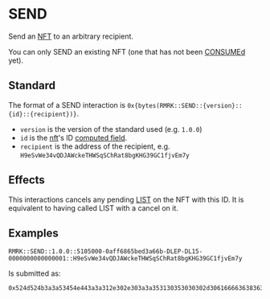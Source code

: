 # SEND

Send an [NFT](../entities/nft.md) to an arbitrary recipient.

You can only SEND an existing NFT (one that has not been [CONSUMEd](consume.md) yet).

## Standard

The format of a SEND interaction is `0x{bytes(RMRK::SEND::{version}::{id}::{recipient})}`.

- `version` is the version of the standard used (e.g. `1.0.0`)
- `id` is the [nft](../entity/nft.md)'s ID [computed field](../entity/nft.md/#computed-fields).
- `recipient` is the address of the recipient, e.g.
  `H9eSvWe34vQDJAWckeTHWSqSChRat8bgKHG39GC1fjvEm7y`

## Effects

This interactions cancels any pending [LIST](list.md) on the NFT with this ID. It is equivalent to
having called LIST with a cancel on it.

## Examples

```
RMRK::SEND::1.0.0::5105000-0aff6865bed3a66b-DLEP-DL15-0000000000000001::H9eSvWe34vQDJAWckeTHWSqSChRat8bgKHG39GC1fjvEm7y
```

Is submitted as:

```
0x524d524b3a3a53454e443a3a312e302e303a3a353130353030302d306166663638363562656433613636622d444c45502d444c31352d303030303030303030303030303030313a3a4839655376576533347651444a4157636b6554485753715343685261743862674b48473339474331666a76456d3779
```
